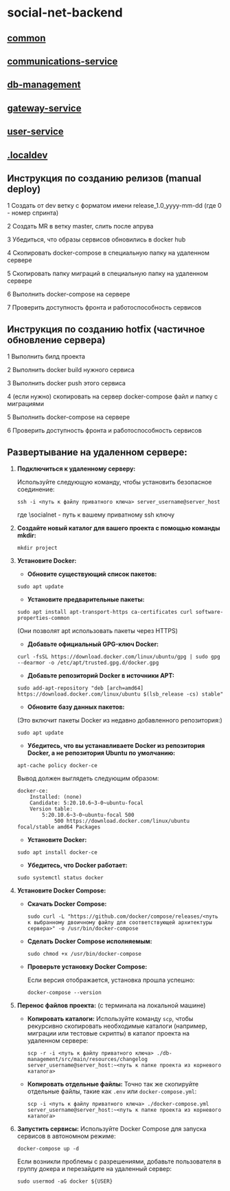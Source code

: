 # social-net-backend

## [common](../common/README.md)

## [communications-service](../communications-service/README.md)

## [db-management](../db-management/README.md)

## [gateway-service](../gateway-service/README.md)

## [user-service](../user-service/README.md)

## [.localdev](../.localdev/README.md)

## Инструкция по созданию релизов (manual deploy)
1 Создать от dev ветку с форматом имени release_1.0_yyyy-mm-dd (где 0 - номер спринта)

2 Создать MR в ветку master, слить после апрува

3 Убедиться, что образы сервисов обновились в docker hub

4 Cкопировать docker-compose в специальную папку на удаленном сервере

5 Скопировать папку миграций в специальную папку на удаленном сервере

6 Выполнить docker-compose на сервере

7 Проверить доступность фронта и работоспособность сервисов

## Инструкция по созданию hotfix (частичное обновление сервера)
1 Выполнить билд проекта

2 Выполнить docker build нужного сервиса

3 Выполнить docker push этого сервиса

4 (если нужно) скопировать на сервер docker-compose файл и папку с миграциями

5 Выполнить docker-compose на сервере

6 Проверить доступность фронта и работоспособность сервисов


## Развертывание на удаленном сервере:

1. **Подключиться к удаленному серверу:**
    
    Используйте следующую команду, чтобы установить безопасное соединение:
    ```
    ssh -i <путь к файлу приватного ключа> server_username@server_host
    ```
    где \socialnet - путь к вашему приватному ssh ключу

2. **Создайте новый каталог для вашего проекта с помощью команды mkdir:**
    ```
    mkdir project
    ```

3. **Установите Docker:**

   - **Обновите существующий список пакетов:**
    ```
    sudo apt update
    ```
   - **Установите предварительные пакеты:**
    ```
    sudo apt install apt-transport-https ca-certificates curl software-properties-common
    ```
   (Они позволят apt использовать пакеты через HTTPS)
   - **Добавьте официальный GPG-ключ Docker:**
    ```
    curl -fsSL https://download.docker.com/linux/ubuntu/gpg | sudo gpg --dearmor -o /etc/apt/trusted.gpg.d/docker.gpg
    ```
   - **Добавьте репозиторий Docker в источники APT:**
    ```
    sudo add-apt-repository "deb [arch=amd64] https://download.docker.com/linux/ubuntu $(lsb_release -cs) stable"
    ```
   - **Обновите базу данных пакетов:**

   (Это включит пакеты Docker из недавно добавленного репозитория:)
    ```
    sudo apt update
    ```
   - **Убедитесь, что вы устанавливаете Docker из репозитория Docker, а не репозитория Ubuntu по умолчанию:**
    ```
    apt-cache policy docker-ce
    ```
    Вывод должен выглядеть следующим образом:
    ```
    docker-ce:
        Installed: (none)
        Candidate: 5:20.10.6~3-0~ubuntu-focal
        Version table:
            5:20.10.6~3-0~ubuntu-focal 500
                500 https://download.docker.com/linux/ubuntu focal/stable amd64 Packages
    ```
   - **Установите Docker:**
    ```
    sudo apt install docker-ce
    ```
   - **Убедитесь, что Docker работает:**
    ```
    sudo systemctl status docker
    ```

4. **Установите Docker Compose:**
    - **Скачать Docker Compose:**
      
      ```
      sudo curl -L "https://github.com/docker/compose/releases/<путь к выбранному двоичному файлу для соответствующей архитектуры сервера>" -o /usr/bin/docker-compose
      ```
    - **Сделать Docker Compose исполняемым:**
      ```
      sudo chmod +x /usr/bin/docker-compose
      ```
    - **Проверьте установку Docker Compose:**
      
      Если версия отображается, установка прошла успешно:
      ```
      docker-compose --version
      ```

5. **Перенос файлов проекта:** (с терминала на локальной машине)
    - **Копировать каталоги:**
      Используйте команду `scp`, чтобы рекурсивно скопировать необходимые каталоги (например, миграции или тестовые скрипты) в каталог проекта на удаленном сервере:
      ```
      scp -r -i <путь к файлу приватного ключа> ./db-management/src/main/resources/changelog server_username@server_host:~<путь к папке проекта из корневого каталога>
      ```
    - **Копировать отдельные файлы:**
      Точно так же скопируйте отдельные файлы, такие как `.env` или `docker-compose.yml`:
      ```
      scp -i <путь к файлу приватного ключа> ./docker-compose.yml server_username@server_host:~<путь к папке проекта из корневого каталога>
      ```

6. **Запустить сервисы:**
   Используйте Docker Compose для запуска сервисов в автономном режиме:
    ```
    docker-compose up -d
    ```
    Если возникли проблемы с разрешениями, добавьте пользователя в группу докера и перезайдите на удаленный сервер:
    ```
    sudo usermod -aG docker ${USER}
    ```